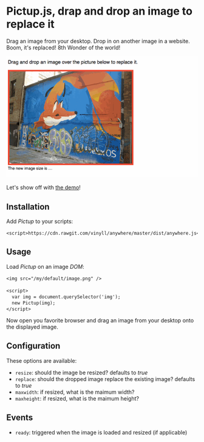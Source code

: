 # Pictup.js, drap and drop an image to replace it

Drag an image from your desktop. Drop in on another image in a website.
Boom, it's replaced! 8th Wonder of the world!

![Example in the demo](./demo/demo.gif)

Let's show off with [the demo](http://vinyll.github.io/pictup/demo)!


## Installation

Add _Pictup_ to your scripts:

    <script>https://cdn.rawgit.com/vinyll/anywhere/master/dist/anywhere.js</script>


## Usage

Load _Pictup_ on an image _DOM_:

    <img src="/my/default/image.png" />

    <script>
      var img = document.querySelector('img');
      new Pictup(img);
    </script>

Now open you favorite browser and drag an image from your desktop onto the
displayed image.


## Configuration

These options are available:

- `resize`: should the image be resized? defaults to _true_
- `replace`: should the dropped image replace the existing image? defaults to _true_
- `maxwidth`: if resized, what is the maimum width?
- `maxheight`: if resized, what is the maimum height?


## Events

- `ready`: triggered when the image is loaded and resized (if applicable)
